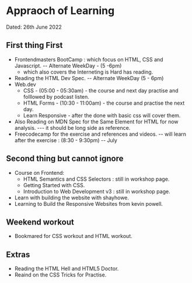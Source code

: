 # Appraoch of Learning 

Dated: 26th June 2022

## First thing First

- Frontendmasters BootCamp : which focus on HTML, CSS and Javascript. -- Alternate WeekDay - (5 -6pm)
  - which also covers the Interneting is Hard has reading.
- Reading the HTML Dev Spec.  -- Alternate WeekDay (5 - 6pm)
- Web.dev 
  - CSS                -  (05:00 - 05:30am) -  the course and next day practise and folllowed by podcast listen.
  - HTML Forms         -  (10:30 - 11:00am) -  the course and practise the next day. 
  - Learn Responsive   -  after the done with basic css will cover them.
- Also Reading on MDN Spec for the Same Element for HTML for now analysis.  --- it should be long side as reference.
- Freecodecamp for the exercise and references and videos. -- will learn after the exercise : (8:30 - 9:30pm)  -- July

## Second thing but cannot ignore

- Course on Frontend:
  - HTML Semantics and CSS Selectors : still in workshop page.
  - Getting Started with CSS.
  - Introduction to Web Development v3 : still in workshop page.
- Learn with building the website with shayhowe.
- Learning to Build the Responsive Websites from kevin powell.

## Weekend workout

- Bookmared for CSS workout and HTML workout.

## Extras

- Reading the HTML Hell and HTML5 Doctor.
- Reaind on the CSS Tricks for Practise.


